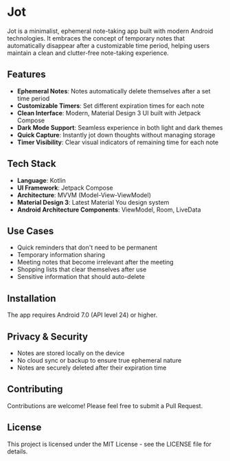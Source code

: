 # Jot

Jot is a minimalist, ephemeral note-taking app built with modern Android technologies. It embraces the concept of temporary notes that automatically disappear after a customizable time period, helping users maintain a clean and clutter-free note-taking experience.

## Features

- **Ephemeral Notes**: Notes automatically delete themselves after a set time period
- **Customizable Timers**: Set different expiration times for each note
- **Clean Interface**: Modern, Material Design 3 UI built with Jetpack Compose
- **Dark Mode Support**: Seamless experience in both light and dark themes
- **Quick Capture**: Instantly jot down thoughts without managing storage
- **Timer Visibility**: Clear visual indicators of remaining time for each note

## Tech Stack

- **Language**: Kotlin
- **UI Framework**: Jetpack Compose
- **Architecture**: MVVM (Model-View-ViewModel)
- **Material Design 3**: Latest Material You design system
- **Android Architecture Components**: ViewModel, Room, LiveData

## Use Cases

- Quick reminders that don't need to be permanent
- Temporary information sharing
- Meeting notes that become irrelevant after the meeting
- Shopping lists that clear themselves after use
- Sensitive information that should auto-delete

## Installation

The app requires Android 7.0 (API level 24) or higher.

## Privacy & Security

- Notes are stored locally on the device
- No cloud sync or backup to ensure true ephemeral nature
- Notes are securely deleted after their expiration time

## Contributing

Contributions are welcome! Please feel free to submit a Pull Request.

## License

This project is licensed under the MIT License - see the LICENSE file for details.